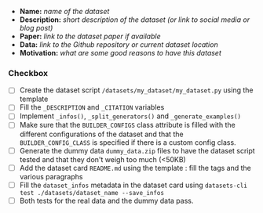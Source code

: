 - **Name:** *name of the dataset*
- **Description:** *short description of the dataset (or link to social media or blog post)*
- **Paper:** *link to the dataset paper if available*
- **Data:** *link to the Github repository or current dataset location*
- **Motivation:** *what are some good reasons to have this dataset*

### Checkbox

- [ ] Create the dataset script `/datasets/my_dataset/my_dataset.py` using the template
- [ ] Fill the `_DESCRIPTION` and `_CITATION` variables
- [ ] Implement `_infos()`, `_split_generators()` and `_generate_examples()`
- [ ] Make sure that the `BUILDER_CONFIGS` class attribute is filled with the different configurations of the dataset and that the `BUILDER_CONFIG_CLASS` is specified if there is a custom config class.
- [ ] Generate the dummy data `dummy_data.zip` files to have the dataset script tested and that they don't weigh too much (<50KB)
- [ ] Add the dataset card `README.md` using the template : fill the tags and the various paragraphs
- [ ] Fill the `dataset_infos` metadata in the dataset card using `datasets-cli test ./datasets/dataset_name --save_infos`
- [ ] Both tests for the real data and the dummy data pass.
